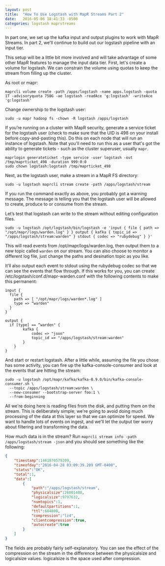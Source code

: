 ```yaml
---
layout: post
title:  "How To Use Logstash with MapR Streams Part 2"
date:   2016-05-06 18:41:33 -0500
categories: logstash maprstreams
---
```


In part one, we set up the kafka input and output plugins to work with MapR Streams. In part 2, we'll continue to build out our logstash pipeline with an input tier.

This setup will be a little bit more involved and will take advantage of some other MapR features to manage the input data tier. First, let's create a volume for logstash. We can constrain the volume using quotas to keep the stream from filling up the cluster.

As root or mapr:

```
maprcli volume create -path /apps/logstash -name apps.logstash -quota 1T -advisoryquota 750G -ae logstash -readAce 'g:logstash' -writeAce 'g:logstash'
```

Change ownership to the logstash user:

```
sudo -u mapr hadoop fs -chown -R logstash /apps/logstash
```

If you’re running on a cluster with MapR security, generate a service ticket for the logstash user (check to make sure that the UID is 498 on your install before copy-and-pasting this). Do this on each node that will run an instance of logstash. Note that you'll need to run this as a user that's got the ability to generate tickets - such as the cluster superuser, usually `mapr`.

```
maprlogin generateticket -type service -user logstash -out /tmp/maprticket_498 -duration 999:0:0
sudo chown logstash:logstash /tmp/maprticket_498
```

Next, as the logstash user, make a stream in a MapR FS directory:

```
sudo -u logstash maprcli stream create -path /apps/logstash/stream 
```

If you run the command exactly as above, you probably got a warning message. The message is telling you that the logstash user will be allowed to create, produce to or consume from the stream.

Let’s test that logstash can write to the stream without editing configuration files.

```
sudo -u logstash /opt/logstash/bin/logstash -e 'input { file { path => "/opt/mapr/logs/warden.log" } } output { kafka { topic_id => "/apps/logstash/stream:warden" } stdout { codec => "rubydebug" } }'
```

This will read events from /opt/mapr/logs/warden.log, then output them to a new topic called `warden` on our stream. You can also choose to monitor a different log file, just change the paths and desination topic as you like.

It’ll also output each event to stdout using the rubydebug codec so that we can see the events that flow through. If this works for you, you can create /etc/logstash/conf.d/mapr-warden.conf with the following contents to make this permanent:

```
input {
  file {
    path => [ "/opt/mapr/logs/warden*.log" ]
    type => “warden"
  }
}

output {
  if [type] == “warden" {
        kafka {
            codec => "json"
            topic_id => "/apps/logstash/stream:warden"
        }
    }
}
```

And start or restart logstash. After a little while, assuming the file you chose has some activity, you can fire up the kafka-console-consumer and look at the events that are hitting the stream:

```
sudo -u logstash /opt/mapr/kafka/kafka-0.9.0/bin/kafka-console-consumer.sh \
  --topic /apps/logstash/stream:warden \
  --new-consumer --bootstrap-server foo:1 \
  --from-beginning
```

All we're doing here is reading files from the disk, and putting them on the stream. This is deliberately simple; we're going to avoid doing much processing of the data at this layer so that we can optimize for speed. We want to handle lots of events on ingest, and we'll let the output tier worry about filtering and transforming the data.

How much data is in the stream? Run `maprcli stream info -path /apps/logstash/stream -json` and you should see something like the following:

```json
{
	"timestamp":1461870579209,
	"timeofday":"2016-04-28 03:09:39.209 GMT-0400",
	"status":"OK",
	"total":1,
	"data":[
		{
			"path":"/apps/logstash/stream",
			"physicalsize":26001408,
			"logicalsize":9797632,
			"numtopics":1,
			"defaultpartitions":1,
			"ttl":604800,
			"compression":"lz4",
			"clientcompression":true,
			"autocreate":true
		}
	]
}
```

The fields are probably fairly self-explanatory. You can see the effect of the compression on the stream in the difference between the physicalsize and logicalsize values. logicalsize is the space used after compression.


